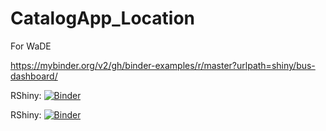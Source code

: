 # CatalogApp_Location
For WaDE


https://mybinder.org/v2/gh/binder-examples/r/master?urlpath=shiny/bus-dashboard/

RShiny: [![Binder](http://mybinder.org/badge.svg)](http://mybinder.org/v2/gh/amabdallah/CatalogApp_Location/master?urlpath=shiny)


RShiny: [![Binder](https://mybinder.org/badge.svg)](https://mybinder.org/v2/gh/amabdallah/CatalogApp_Location/master?urlpath=shiny)
